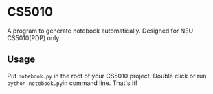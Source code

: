CS5010
======

A program to generate notebook automatically. Designed for NEU CS5010(PDP) only.

## Usage
Put `notebook.py` in the root of your CS5010 project.
Double click or run `python notebook.py`in command line.
That's it!
